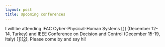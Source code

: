 ```yaml
---
layout: post
title: Upcoming conferences
---
```


I will be attending IFAC Cyber-Physical-Human Systems <a href="https://arxiv.org/abs/2410.17690">[1]</a> (December 12-14, Turkey) and IEEE Conference on Decision and Control (December 15-19, Italy) <a href="https://arxiv.org/abs/2404.01090">[1]</a><a href="https://arxiv.org/abs/2403.16223">[2]</a>.<!--more--> Please come by and say hi!
